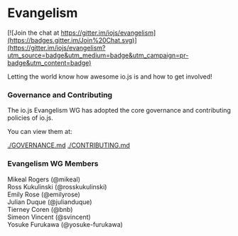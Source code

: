 # Evangelism

[![Join the chat at https://gitter.im/iojs/evangelism](https://badges.gitter.im/Join%20Chat.svg)](https://gitter.im/iojs/evangelism?utm_source=badge&utm_medium=badge&utm_campaign=pr-badge&utm_content=badge)

Letting the world know how awesome io.js is and how to get involved!


### Governance and Contributing
The io.js Evangelism WG has adopted the core governance and contributing policies of io.js.

You can view them at:

[./GOVERNANCE.md](./GOVERNANCE.md)
[./CONTRIBUTING.md](./CONTRIBUTING.md)

### Evangelism WG Members

Mikeal Rogers (@mikeal)  
Ross Kukulinski (@rosskukulinski)  
Emily Rose (@emilyrose)  
Julian Duque (@julianduque)  
Tierney Coren (@bnb)  
Simeon Vincent (@svincent)  
Yosuke Furukawa (@yosuke-furukawa)  
